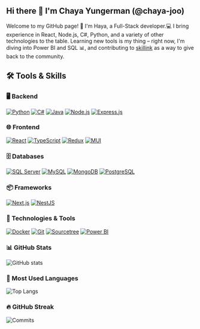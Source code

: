 ## Hi there 👋 I'm Chaya Yungerman (@chaya-joo)
Welcome to my GitHub page! 🚀 I'm Haya, a Full-Stack developer.💻 I bring experience in React, Node.js, C#, Python, and a variety of other technologies to the table. Learning new tools is my thing – right now, I'm diving into Power BI and SQL 📊, and contributing to [skillink](https://www.skillink.org/) as a way to give back to the community.
## 🛠️ Tools & Skills  

### **🖥 Backend**  
[![Python](https://img.shields.io/badge/-Python-3776AB?style=for-the-badge&logo=python&logoColor=white)](https://www.python.org/)
[![C#](https://img.shields.io/badge/-C%23-239120?style=for-the-badge&logo=csharp&logoColor=white)](https://learn.microsoft.com/en-us/dotnet/csharp/)
[![Java](https://img.shields.io/badge/-Java-007396?style=for-the-badge&logo=java&logoColor=white)](https://www.java.com/)
[![Node.js](https://img.shields.io/badge/-Node.js-339933?style=for-the-badge&logo=nodedotjs&logoColor=white)](https://nodejs.org/)
[![Express.js](https://img.shields.io/badge/-Express.js-000000?style=for-the-badge&logo=express&logoColor=white)](https://expressjs.com/)

### **🌐 Frontend**  
[![React](https://img.shields.io/badge/-React-61DAFB?style=for-the-badge&logo=react&logoColor=black)](https://react.dev/)
[![TypeScript](https://img.shields.io/badge/-TypeScript-3178C6?style=for-the-badge&logo=typescript&logoColor=white)](https://www.typescriptlang.org/)
[![Redux](https://img.shields.io/badge/-Redux-764ABC?style=for-the-badge&logo=redux&logoColor=white)](https://redux.js.org/)
[![MUI](https://img.shields.io/badge/-MUI-007FFF?style=for-the-badge&logo=mui&logoColor=white)](https://mui.com/)

### **🗄️ Databases**  
[![SQL Server](https://img.shields.io/badge/-SQL%20Server-CC2927?style=for-the-badge&logo=microsoft-sql-server&logoColor=white)](https://www.microsoft.com/en-us/sql-server/)
[![MySQL](https://img.shields.io/badge/-MySQL-4479A1?style=for-the-badge&logo=mysql&logoColor=white)](https://www.mysql.com/)
[![MongoDB](https://img.shields.io/badge/-MongoDB-47A248?style=for-the-badge&logo=mongodb&logoColor=white)](https://www.mongodb.com/)
[![PostgreSQL](https://img.shields.io/badge/-PostgreSQL-336791?style=for-the-badge&logo=postgresql&logoColor=black)](https://www.postgresql.org/)

### **📦 Frameworks**  
[![Next.js](https://img.shields.io/badge/-Next.js-000000?style=for-the-badge&logo=next.js&logoColor=white)](https://nextjs.org/)
[![NestJS](https://img.shields.io/badge/-NestJS-E0234E?style=for-the-badge&logo=nestjs&logoColor=white)](https://nestjs.com/)

### **🔧 Technologies & Tools**  
[![Docker](https://img.shields.io/badge/-Docker-2496ED?style=for-the-badge&logo=docker&logoColor=white)](https://www.docker.com/)
[![Git](https://img.shields.io/badge/-Git-F05032?style=for-the-badge&logo=git&logoColor=white)](https://git-scm.com/)
[![Sourcetree](https://img.shields.io/badge/-Sourcetree-0052CC?style=for-the-badge&logo=sourcetree&logoColor=white)](https://www.sourcetreeapp.com/)
[![Power BI](https://img.shields.io/badge/-Power%20BI-F2C811?style=for-the-badge&logo=powerbi&logoColor=black)](https://powerbi.microsoft.com/)

<!--
## 🏅 GitHub Stats & Achievements

- **Stars**: ![Stars](https://img.shields.io/github/stars/chaya-joo?style=flat-square)
- **Forks**: ![Forks](https://img.shields.io/github/forks/chaya-joo?style=flat-square)
- **Commits**: ![Commits](https://img.shields.io/github/commits-since/chaya-joo/PROJECT_1/latest?style=flat-square)
- **Branches**: ![Branches](https://img.shields.io/github/branches/chaya-joo/PROJECT_1?style=flat-square)
- **Repositories**: ![Repositories](https://img.shields.io/github/repositories/chaya-joo?style=flat-square)
- **Pull Requests**: ![Pull Requests](https://img.shields.io/github/issues-pr/chaya-joo?style=flat-square)
- -->

### **📊 GitHub Stats**
![GitHub stats](https://github-readme-stats.vercel.app/api?username=chaya-joo&show_icons=true&count_private=true&hide_title=true&hide=prs&bg_color=000000&text_color=ffffff&icon_color=79ff97)

### **🚀 Most Used Languages** 
![Top Langs](https://github-readme-stats.vercel.app/api/top-langs/?username=chaya-joo&langs_count=10&layout=compact&bg_color=000000&text_color=ffffff)

### **🔥 GitHub Streak** 
![Commits](https://github-readme-streak-stats.herokuapp.com/?user=chaya-joo&background=000000&ring=ffffff&fire=ff4500&currStreakLabel=ffffff&sideNums=ffffff&dates=ffffff&sideLabels=ffffff&currStreakNum=ffffff)




